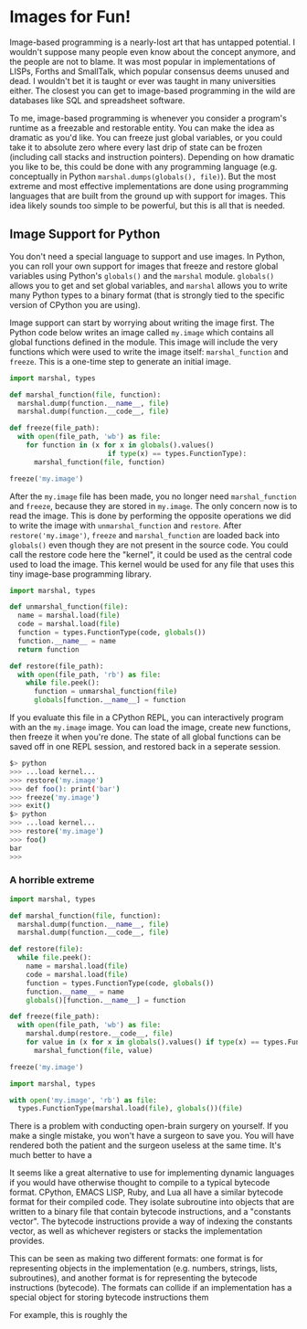 # Images for Fun!

Image-based programming is a nearly-lost art that has untapped potential. I wouldn't suppose many people even know about the concept anymore, and the people are not to blame. It was most popular in implementations of LISPs, Forths and SmallTalk, which popular consensus deems unused and dead. I wouldn't bet it is taught or ever was taught in many universities either. The closest you can get to image-based programming in the wild are databases like SQL and spreadsheet software.

To me, image-based programming is whenever you consider a program's runtime as a freezable and restorable entity. You can make the idea as dramatic as you'd like. You can freeze just global variables, or you could take it to absolute zero where every last drip of state can be frozen (including call stacks and instruction pointers). Depending on how dramatic you like to be, this could be done with any programming language (e.g. conceptually in Python `marshal.dumps(globals(), file)`). But the most extreme and most effective implementations are done using programming languages that are built from the ground up with support for images. This idea likely sounds too simple to be powerful, but this is all that is needed.

## Image Support for Python
You don't need a special language to support and use images. In Python, you can roll your own support for images that freeze and restore global variables using Python's `globals()` and the `marshal` module. `globals()` allows you to get and set global variables, and `marshal` allows you to write many Python types to a binary format (that is strongly tied to the specific version of CPython you are using).

Image support can start by worrying about writing the image first. The Python code below writes an image called `my.image` which contains all global functions defined in the module. This image will include the very functions which were used to write the image itself: `marshal_function` and `freeze`. This is a one-time step to generate an initial image.

```py
import marshal, types

def marshal_function(file, function):
  marshal.dump(function.__name__, file)
  marshal.dump(function.__code__, file)

def freeze(file_path):
  with open(file_path, 'wb') as file:
    for function in (x for x in globals().values() 
                        if type(x) == types.FunctionType):
      marshal_function(file, function)

freeze('my.image')
```

After the `my.image` file has been made, you no longer need `marshal_function` and `freeze`, because they are stored in `my.image`. The only concern now is to read the image. This is done by performing the opposite operations we did to write the image with `unmarshal_function` and `restore`. After `restore('my.image')`, `freeze` and `marshal_function` are loaded back into `globals()` even though they are not present in the source code. You could call the restore code here the "kernel", it could be used as the central code used to load the image. This kernel would be used for any file that uses this tiny image-base programming library.

```py
import marshal, types

def unmarshal_function(file):
  name = marshal.load(file)
  code = marshal.load(file)
  function = types.FunctionType(code, globals())
  function.__name__ = name
  return function

def restore(file_path):
  with open(file_path, 'rb') as file:
    while file.peek():
      function = unmarshal_function(file)
      globals[function.__name__] = function
```

If you evaluate this file in a CPython REPL, you can interactively program with an the `my.image` image. You can load the image, create new functions, then freeze it when you're done. The state of all global functions can be saved off in one REPL session, and restored back in a seperate session. 

```sh
$> python
>>> ...load kernel...
>>> restore('my.image')
>>> def foo(): print('bar')
>>> freeze('my.image')
>>> exit()
$> python
>>> ...load kernel...
>>> restore('my.image')
>>> foo()
bar
>>>
```


### A horrible extreme

```py
import marshal, types

def marshal_function(file, function):
  marshal.dump(function.__name__, file)
  marshal.dump(function.__code__, file)

def restore(file):
  while file.peek():
    name = marshal.load(file)
    code = marshal.load(file)
    function = types.FunctionType(code, globals())
    function.__name__ = name
    globals()[function.__name__] = function

def freeze(file_path):
  with open(file_path, 'wb') as file:
    marshal.dump(restore.__code__, file)
    for value in (x for x in globals().values() if type(x) == types.FunctionType):
      marshal_function(file, value)

freeze('my.image')
```

```py
import marshal, types

with open('my.image', 'rb') as file:
  types.FunctionType(marshal.load(file), globals())(file)
```

There is a problem with conducting open-brain surgery on yourself. If you make a single mistake, you won't have a surgeon to save you. You will have rendered both the patient and the surgeon useless at the same time. It's much better to have a 

It seems like a great alternative to use for implementing dynamic languages if you would have otherwise thought to compile to a typical bytecode format. CPython, EMACS LISP, Ruby, and Lua all have a similar bytecode format for their compiled code. They isolate subroutine into objects that are written to a binary file that contain bytecode instructions, and a "constants vector". The bytecode instructions provide a way of indexing the constants vector, as well as whichever registers or stacks the implementation provides. 

This can be seen as making two different formats: one format is for representing objects in the implementation (e.g. numbers, strings, lists, subroutines), and another format is for representing the bytecode instructions (bytecode). The formats can collide if an implementation has a special object for storing bytecode instructions them

For example, this is roughly the 